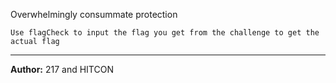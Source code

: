 Overwhelmingly consummate protection

`Use flagCheck to input the flag you get from the challenge to get the actual flag`

---
**Author:** 217 and HITCON